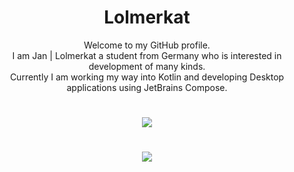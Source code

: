 <h1 align="center">Lolmerkat</h1>
<p align="center">Welcome to my GitHub profile.<br>
  I am Jan | Lolmerkat a student from Germany who is interested in development of many kinds.<br>
  Currently I am working my way into Kotlin and developing Desktop applications using JetBrains Compose.
</p>
<h1></h1>
<p align="center">
  <img src="https://spotify-github-profile.vercel.app/api/view?uid=2xv4w9yythiwusi4deqg5okux&cover_image=true&theme=default&show_offline=true&background_color=0000&interchange=true">
</p>
<h1></h1>
<p align="center">
  <img src="https://github-readme-stats.vercel.app/api/top-langs/?username=lolmerkat&theme=transparent&hide_border=true&title_color=EAEAEA&text_color=EAEAEA&layout=donut-vertical&langs_count=7">
</p>
